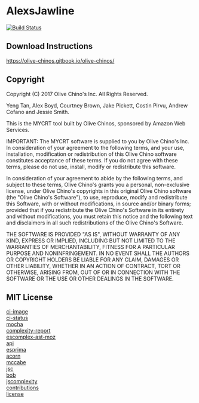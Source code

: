 # AlexsJawline
[![Build Status](https://travis-ci.org/CPSECapstone/AlexsJawline.svg?branch=master)](https://travis-ci.org/CPSECapstone/AlexsJawline)

## Download Instructions
https://olive-chinos.gitbook.io/olive-chinos/

## Copyright

Copyright (C) 2017 Olive Chino's Inc. All Rights Reserved.

Yeng Tan, Alex Boyd, Courtney Brown, Jake Pickett, Costin Pirvu, Andrew Cofano and Jessie Smith.

This is the MYCRT tool built by Olive Chinos, sponsored by Amazon Web Services.

IMPORTANT:  The MYCRT software is supplied to you by Olive Chino's Inc.
In consideration of your agreement to the following
terms, and your use, installation, modification or redistribution of
this Olive Chino software constitutes acceptance of these terms.  If you do
not agree with these terms, please do not use, install, modify or
redistribute this software.

In consideration of your agreement to abide by the following terms, and
subject to these terms, Olive Chino's grants you a personal, non-exclusive
license, under Olive Chino's copyrights in this original Olive Chino software (the
"Olive Chino's Software"), to use, reproduce, modify and redistribute this
Software, with or without modifications, in source and/or binary forms;
provided that if you redistribute the Olive Chino's Software in its entirety and
without modifications, you must retain this notice and the following
text and disclaimers in all such redistributions of the Olive Chino's Software.

THE SOFTWARE IS PROVIDED "AS IS", WITHOUT WARRANTY OF ANY KIND, EXPRESS OR
IMPLIED, INCLUDING BUT NOT LIMITED TO THE WARRANTIES OF MERCHANTABILITY,
FITNESS FOR A PARTICULAR PURPOSE AND NONINFRINGEMENT. IN NO EVENT SHALL THE
AUTHORS OR COPYRIGHT HOLDERS BE LIABLE FOR ANY CLAIM, DAMAGES OR OTHER
LIABILITY, WHETHER IN AN ACTION OF CONTRACT, TORT OR OTHERWISE, ARISING FROM,
OUT OF OR IN CONNECTION WITH THE SOFTWARE OR THE USE OR OTHER DEALINGS IN
THE SOFTWARE.


## MIT License
[ci-image](https://secure.travis-ci.org/jared-stilwell/escomplex.png?branch=master)
<br>
[ci-status](http://travis-ci.org/#!/jared-stilwell/escomplex)
<br>
[mocha](https://github.com/mochajs/mocha)
<br>
[complexity-report](https://github.com/jared-stilwell/complexity-report)
<br>
[escomplex-ast-moz](https://github.com/jared-stilwell/escomplex-ast-moz)
<br>
[api](https://developer.mozilla.org/en-US/docs/SpiderMonkey/Parser_API)
<br>
[esprima](http://esprima.org/)
<br>
[acorn](http://marijnhaverbeke.nl/acorn)
<br>
[mccabe](http://www.literateprogramming.com/mccabe.pdf)
<br>
[jsc](https://github.com/bahmutov/js-complexity-viz)
<br>
[bob](https://github.com/cliffano/bob)
<br>
[jscomplexity](https://github.com/slyg/jscomplexity)
<br>
[contributions](https://github.com/jared-stilwell/escomplex/blob/master/CONTRIBUTING.md)
<br>
[license](https://github.com/jared-stilwell/escomplex/blob/master/COPYING)
<br>
